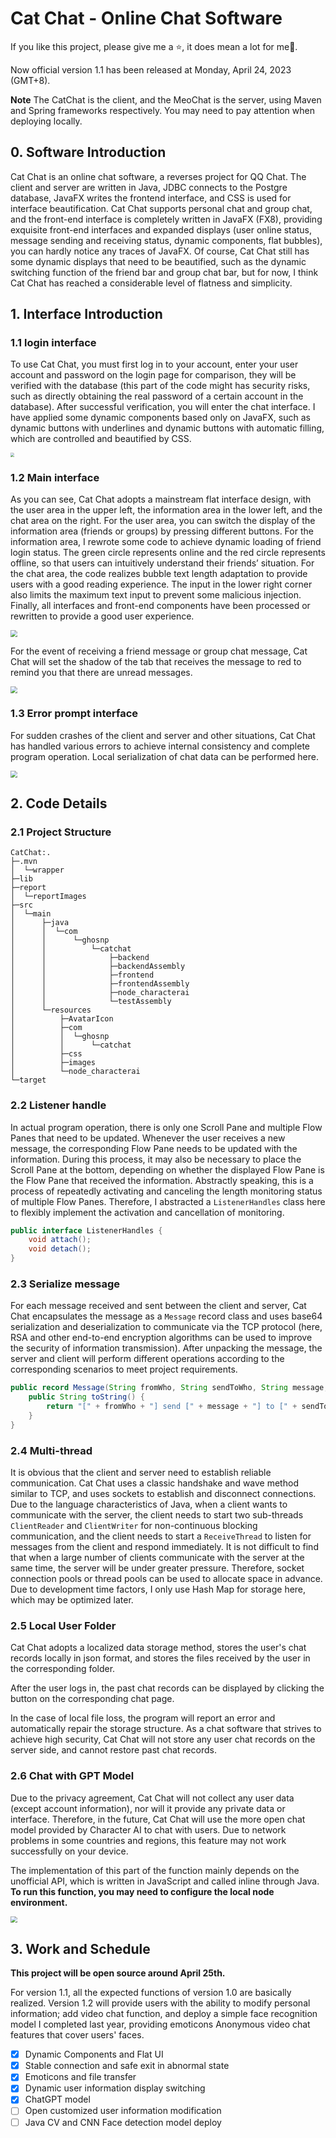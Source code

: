 # Cat Chat - Online Chat Software

If you like this project, please give me a ⭐, it does mean a lot for me🙏.

Now official version 1.1 has been released at Monday, April 24, 2023 (GMT+8).

**Note** The CatChat is the client, and the MeoChat is the server, using Maven and Spring frameworks respectively. You may need to pay attention when deploying locally.

## 0.	Software Introduction

Cat Chat is an online chat software, a reverses project for QQ Chat. The client and server are written in Java, JDBC connects to the Postgre database, JavaFX writes the frontend interface, and CSS is used for interface beautification. Cat Chat supports personal chat and group chat, and the front-end interface is completely written in JavaFX (FX8), providing exquisite front-end interfaces and expanded displays (user online status, message sending and receiving status, dynamic components, flat bubbles), you can hardly notice any traces of JavaFX. Of course, Cat Chat still has some dynamic displays that need to be beautified, such as the dynamic switching function of the friend bar and group chat bar, but for now, I think Cat Chat has reached a considerable level of flatness and simplicity.



## 1.	Interface Introduction

### 1.1	login interface

To use Cat Chat, you must first log in to your account, enter your user account and password on the login page for comparison, they will be verified with the database (this part of the code might has security risks, such as directly obtaining the real password of a certain account in the database). After successful verification, you will enter the chat interface. I have applied some dynamic components based only on JavaFX, such as dynamic buttons with underlines and dynamic buttons with automatic filling, which are controlled and beautified by CSS.

<img src="reportImages\Login1.1.png" style="zoom: 40%;" />


### 1.2	Main interface

As you can see, Cat Chat adopts a mainstream flat interface design, with the user area in the upper left, the information area in the lower left, and the chat area on the right. For the user area, you can switch the display of the information area (friends or groups) by pressing different buttons. For the information area, I rewrote some code to achieve dynamic loading of friend login status. The green circle represents online and the red circle represents offline, so that users can intuitively understand their friends’ situation. For the chat area, the code realizes bubble text length adaptation to provide users with a good reading experience. The input in the lower right corner also limits the maximum text input to prevent some malicious injection. Finally, all interfaces and front-end components have been processed or rewritten to provide a good user experience.

<img src="reportImages\chatfriend1.1.png" style="zoom:67%;" />


For the event of receiving a friend message or group chat message, Cat Chat will set the shadow of the tab that receives the message to red to remind you that there are unread messages.

<img src="reportImages\chat group1.1.png" style="zoom:67%;" />


### 1.3	Error prompt interface

For sudden crashes of the client and server and other situations, Cat Chat has handled various errors to achieve internal consistency and complete program operation. Local serialization of chat data can be performed here.

<img src="G:\GitRepository\Cat-Chat-Online-Chat-Software\reportImages\exception.png" style="zoom: 67%;" />




## 2.	Code Details

### 2.1	Project Structure
```
CatChat:.
├─.mvn
│  └─wrapper
├─lib
├─report
│  └─reportImages
├─src
│  └─main
│      ├─java
│      │  └─com
│      │      └─ghosnp
│      │          └─catchat
│      │              ├─backend
│      │              ├─backendAssembly
│      │              ├─frontend
│      │              ├─frontendAssembly
│      │              ├─node_characterai
│      │              └─testAssembly
│      └─resources
│          ├─AvatarIcon
│          ├─com
│          │  └─ghosnp
│          │      └─catchat
│          ├─css
│          ├─images
│          └─node_characterai
└─target
```

### 2.2	Listener handle

In actual program operation, there is only one Scroll Pane and multiple Flow Panes that need to be updated. Whenever the user receives a new message, the corresponding Flow Pane needs to be updated with the information. During this process, it may also be necessary to place the Scroll Pane at the bottom, depending on whether the displayed Flow Pane is the Flow Pane that received the information. Abstractly speaking, this is a process of repeatedly activating and canceling the length monitoring status of multiple Flow Panes. Therefore, I abstracted a `ListenerHandles` class here to flexibly implement the activation and cancellation of monitoring.

```java
public interface ListenerHandles {
    void attach();
    void detach();
}
```

### 2.3	Serialize message

For each message received and sent between the client and server, Cat Chat encapsulates the message as a `Message` record class and uses base64 serialization and deserialization to communicate via the TCP protocol (here, RSA and other end-to-end encryption algorithms can be used to improve the security of information transmission). After unpacking the message, the server and client will perform different operations according to the corresponding scenarios to meet project requirements.

```java
public record Message(String fromWho, String sendToWho, String message, Date date) implements Serializable {
    public String toString() {
        return "[" + fromWho + "] send [" + message + "] to [" + sendToWho + "] at [" + date.toString() + "]";
    } 
}
```

### 2.4	Multi-thread

It is obvious that the client and server need to establish reliable communication. Cat Chat uses a classic handshake and wave method similar to TCP, and uses sockets to establish and disconnect connections. Due to the language characteristics of Java, when a client wants to communicate with the server, the client needs to start two sub-threads `ClientReader` and `ClientWriter` for non-continuous blocking communication, and the client needs to start a `ReceiveThread` to listen for messages from the client and respond immediately. It is not difficult to find that when a large number of clients communicate with the server at the same time, the server will be under greater pressure. Therefore, socket connection pools or thread pools can be used to allocate space in advance. Due to development time factors, I only use Hash Map for storage here, which may be optimized later.

### 2.5 Local User Folder

Cat Chat adopts a localized data storage method, stores the user's chat records locally in json format, and stores the files received by the user in the corresponding folder.

After the user logs in, the past chat records can be displayed by clicking the button on the corresponding chat page.

In the case of local file loss, the program will report an error and automatically repair the storage structure. As a chat software that strives to achieve high security, Cat Chat will not store any user chat records on the server side, and cannot restore past chat records.

### 2.6 Chat with GPT Model

Due to the privacy agreement, Cat Chat will not collect any user data (except account information), nor will it provide any private data or interface. Therefore, in the future, Cat Chat will use the more open chat model provided by Character AI to chat with users. Due to network problems in some countries and regions, this feature may not work successfully on your device.

The implementation of this part of the function mainly depends on the unofficial API, which is written in JavaScript and called inline through Java. **To run this function, you may need to configure the local node environment.**

<img src="reportImages\gpt.png" style="zoom: 67%;" />



## 3.	Work and Schedule

**This project will be open source around April 25th.**

For version 1.1, all the expected functions of version 1.0 are basically realized. Version 1.2 will provide users with the ability to modify personal information; add video chat function, and deploy a simple face recognition model I completed last year, providing emoticons Anonymous video chat features that cover users' faces.


- [x] Dynamic Components and Flat UI
- [x] Stable connection and safe exit in abnormal state
- [x] Emoticons and file transfer
- [x] Dynamic user information display switching
- [x] ChatGPT model
- [ ] Open customized user information modification
- [ ] Java CV and CNN Face detection model deploy
